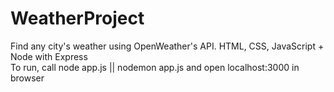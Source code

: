 # WeatherProject
Find any city's weather using OpenWeather's API. HTML, CSS, JavaScript + Node with Express<br>
To run, call node app.js || nodemon app.js and open localhost:3000 in browser
